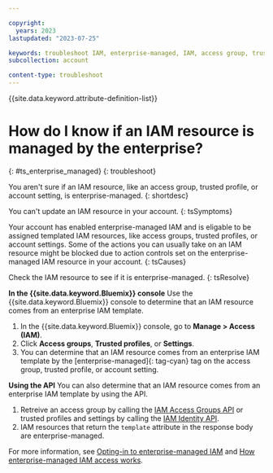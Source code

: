 ```yaml
---

copyright:
  years: 2023
lastupdated: "2023-07-25"

keywords: troubleshoot IAM, enterprise-managed, IAM, access group, trusted profile, settings, IAM locked
subcollection: account

content-type: troubleshoot
---
```


{{site.data.keyword.attribute-definition-list}}

# How do I know if an IAM resource is managed by the enterprise?
{: #ts_enterprise_managed}
{: troubleshoot}

You aren't sure if an IAM resource, like an access group, trusted profile, or account setting, is enterprise-managed.
{: shortdesc}

You can't update an IAM resource in your account.
{: tsSymptoms}

Your account has enabled enterprise-managed IAM and is eligable to be assigned templated IAM resources, like access groups, trusted profiles, or account settings. Some of the actions you can usually take on an IAM resource might be blocked due to action controls set on the enterprise-managed IAM resource in your account.
{: tsCauses}

Check the IAM resource to see if it is enterprise-managed.
{: tsResolve}

**In the {{site.data.keyword.Bluemix}} console**
Use the {{site.data.keyword.Bluemix}} console to determine that an IAM resource comes from an enterprise IAM template.

1. In the {{site.data.keyword.Bluemix}} console, go to **Manage > Access (IAM)**.
1. Click **Access groups**, **Trusted profiles**, or **Settings**.
1. You can determine that an IAM resource comes from an enterprise IAM template by the [enterprise-managed]{: tag-cyan} tag on the access group, trusted profile, or account setting.

**Using the API**
You can also determine that an IAM resource comes from an enterprise IAM template by using the API.

1. Retreive an access group by calling the [IAM Access Groups API](/apidocs/iam-access-groups) or trusted profiles and settings by calling the [IAM Identity API](/apidocs/iam-identity-token-api).
1. IAM resources that return the `template` attribute in the response body are enterprise-managed.

For more information, see [Opting-in to enterprise-managed IAM](/docs/secure-enterprise?topic=secure-enterprise-enterprise-managed-opt-in&interface=ui) and [How enterprise-managed IAM access works](/docs/secure-enterprise?topic=secure-enterprise-access-enterprises&interface=ui#how-enterprise-iam).
